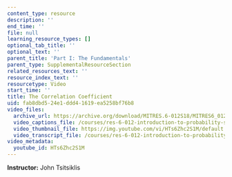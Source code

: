 ```yaml
---
content_type: resource
description: ''
end_time: ''
file: null
learning_resource_types: []
optional_tab_title: ''
optional_text: ''
parent_title: 'Part I: The Fundamentals'
parent_type: SupplementalResourceSection
related_resources_text: ''
resource_index_text: ''
resourcetype: Video
start_time: ''
title: The Correlation Coefficient
uid: fab8dbd5-24e1-ddd4-1619-ea5258bf76b8
video_files:
  archive_url: https://archive.org/download/MITRES.6-012S18/MITRES6_012S18_L12-08_300k.mp4
  video_captions_file: /courses/res-6-012-introduction-to-probability-spring-2018/60b35e901dcc5fb49566fa0515051676_HTs6Zhc2S1M.vtt
  video_thumbnail_file: https://img.youtube.com/vi/HTs6Zhc2S1M/default.jpg
  video_transcript_file: /courses/res-6-012-introduction-to-probability-spring-2018/5e229ae6e5fbb7aa5242b8887b59f553_HTs6Zhc2S1M.pdf
video_metadata:
  youtube_id: HTs6Zhc2S1M
---
```


**Instructor:** John Tsitsiklis